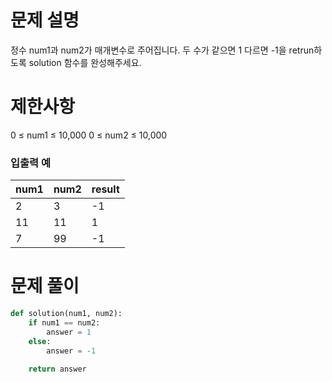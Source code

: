 # 문제 설명
정수 num1과 num2가 매개변수로 주어집니다. 두 수가 같으면 1 다르면 -1을 retrun하도록 solution 함수를 완성해주세요.

# 제한사항
0 ≤ num1 ≤ 10,000
0 ≤ num2 ≤ 10,000

### 입출력 예

| num1 | num2 | result |
| --- | --- | --- |
| 2 | 3 | -1 |
| 11 | 11 | 1 |
| 7 | 99 | -1 |

# 문제 풀이
```python
def solution(num1, num2):
    if num1 == num2:
        answer = 1
    else:
        answer = -1
    
    return answer
```
